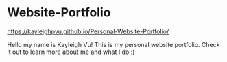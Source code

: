 # Website-Portfolio

https://kayleighpvu.github.io/Personal-Website-Portfolio/

Hello my name is Kayleigh Vu! This is my personal website portfolio. Check it out to learn more about me and what I do :)
